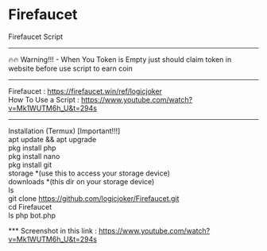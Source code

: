 # Firefaucet
Firefaucet Script
*****
🔥🔥 Warning!!! - When You Token is Empty just should claim token in website before use script to earn coin
*****
Firefaucet : https://firefaucet.win/ref/logicjoker<br> 
How To Use a Script : https://www.youtube.com/watch?v=Mk1WUTM6h_U&t=294s<br>
*****
Installation (Termux) [Important!!!]<br>
apt update && apt upgrade<br> 
pkg install php<br> 
pkg install nano<br> 
pkg install git<br>
storage *(use this to access your storage device)<br>
downloads *(this dir on your storage device)<br>
ls<br>
git clone https://github.com/logicjoker/Firefaucet.git<br>
cd Firefaucet<br>
ls
php bot.php

*** Screenshot in this link : https://www.youtube.com/watch?v=Mk1WUTM6h_U&t=294s
